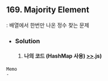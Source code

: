 ## 169. Majority Element

: 배열에서 한번만 나온 정수 찾는 문제

- ### Solution

  1. #### 나의 코드 (HashMap 사용) [>>](solution).js)

```
Memo
-
```
